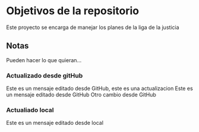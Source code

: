 # Objetivos de la repositorio

Este proyecto se encarga de manejar los planes de la liga de la justicia


## Notas
Pueden hacer lo que quieran...

### Actualizado desde gitHub
Este es un mensaje editado desde GitHub, este es una actualizacion
Este es un mensaje editado desde GitHub
Otro cambio desde GitHub


### Actualiado local
Este es un mensaje editado desde local
